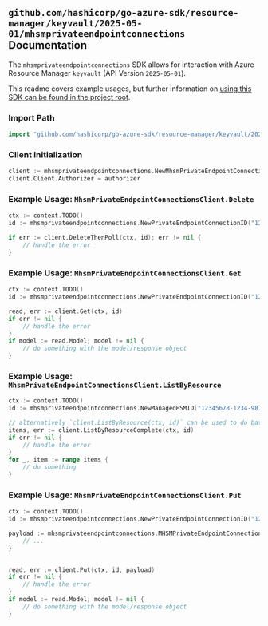 
## `github.com/hashicorp/go-azure-sdk/resource-manager/keyvault/2025-05-01/mhsmprivateendpointconnections` Documentation

The `mhsmprivateendpointconnections` SDK allows for interaction with Azure Resource Manager `keyvault` (API Version `2025-05-01`).

This readme covers example usages, but further information on [using this SDK can be found in the project root](https://github.com/hashicorp/go-azure-sdk/tree/main/docs).

### Import Path

```go
import "github.com/hashicorp/go-azure-sdk/resource-manager/keyvault/2025-05-01/mhsmprivateendpointconnections"
```


### Client Initialization

```go
client := mhsmprivateendpointconnections.NewMhsmPrivateEndpointConnectionsClientWithBaseURI("https://management.azure.com")
client.Client.Authorizer = authorizer
```


### Example Usage: `MhsmPrivateEndpointConnectionsClient.Delete`

```go
ctx := context.TODO()
id := mhsmprivateendpointconnections.NewPrivateEndpointConnectionID("12345678-1234-9876-4563-123456789012", "example-resource-group", "managedHSMName", "privateEndpointConnectionName")

if err := client.DeleteThenPoll(ctx, id); err != nil {
	// handle the error
}
```


### Example Usage: `MhsmPrivateEndpointConnectionsClient.Get`

```go
ctx := context.TODO()
id := mhsmprivateendpointconnections.NewPrivateEndpointConnectionID("12345678-1234-9876-4563-123456789012", "example-resource-group", "managedHSMName", "privateEndpointConnectionName")

read, err := client.Get(ctx, id)
if err != nil {
	// handle the error
}
if model := read.Model; model != nil {
	// do something with the model/response object
}
```


### Example Usage: `MhsmPrivateEndpointConnectionsClient.ListByResource`

```go
ctx := context.TODO()
id := mhsmprivateendpointconnections.NewManagedHSMID("12345678-1234-9876-4563-123456789012", "example-resource-group", "managedHSMName")

// alternatively `client.ListByResource(ctx, id)` can be used to do batched pagination
items, err := client.ListByResourceComplete(ctx, id)
if err != nil {
	// handle the error
}
for _, item := range items {
	// do something
}
```


### Example Usage: `MhsmPrivateEndpointConnectionsClient.Put`

```go
ctx := context.TODO()
id := mhsmprivateendpointconnections.NewPrivateEndpointConnectionID("12345678-1234-9876-4563-123456789012", "example-resource-group", "managedHSMName", "privateEndpointConnectionName")

payload := mhsmprivateendpointconnections.MHSMPrivateEndpointConnection{
	// ...
}


read, err := client.Put(ctx, id, payload)
if err != nil {
	// handle the error
}
if model := read.Model; model != nil {
	// do something with the model/response object
}
```
